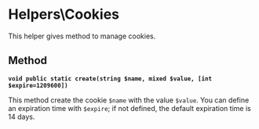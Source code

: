 # Helpers\Cookies

This helper gives method to manage cookies.

## Method

__`void public static create(string $name, mixed $value, [int $expire=1209600])`__

This method create the cookie `$name` with the value `$value`.
You can define an expiration time with `$expire`; if not defined, the default expiration time is 14 days.
